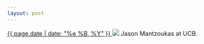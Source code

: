 ```yaml
---
layout: post
---
```


<p>
  <a href="/286">
    <time>{{ page.date | date: "%e %B, %Y" }}</time>
  </a>
  <a href="/286"><img src="{{ site.assets_url }}/286.jpg"/></a>
  <span>Jason Mantzoukas at UCB.</span>
</p>

